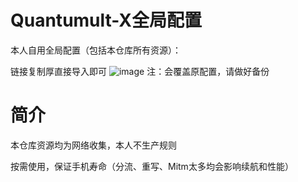 # Quantumult-X全局配置

本人自用全局配置（包括本仓库所有资源）：

链接复制厚直接导入即可
![image](https://github.com/Du23456/Quantumult-X/assets/127875782/e90abab0-567c-4b97-a6bf-bea4f359c6f5)
注：会覆盖原配置，请做好备份


# 简介

本仓库资源均为网络收集，本人不生产规则

按需使用，保证手机寿命（分流、重写、Mitm太多均会影响续航和性能）
